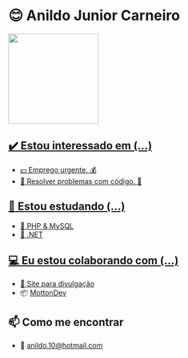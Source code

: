 # :blush: Anildo Junior Carneiro

<div>
  <a href="https://github.com/4nild0">
  <img height="180em" src="https://github-readme-stats.vercel.app/api?locale=pt-br&username=4nild0&show_icons=true&theme=default&include_all_commits=true&count_private=true"/>
</div>

## :heavy_check_mark: Estou interessado em (...)

- :dollar: Emprego urgente. :moneybag:
- :wrench: Resolver problemas com código. :hammer:

## :book: Estou estudando (...)

- :blue_book: PHP & MySQL
- :closed_book: .NET

## :computer: Eu estou colaborando com (...)

- :newspaper: [Site para divulgação](https://github.com/DanteWest/juliana/)
- :package: [MottonDev](https://github.co/4nild0/MottonDev)

## :mailbox: Como me encontrar

- :email: anildo.10@hotmail.com
